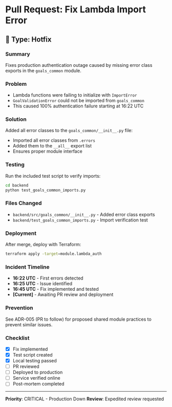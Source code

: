 # Pull Request: Fix Lambda Import Error

## 🚨 Type: Hotfix

### Summary
Fixes production authentication outage caused by missing error class exports in the `goals_common` module.

### Problem
- Lambda functions were failing to initialize with `ImportError`
- `GoalValidationError` could not be imported from `goals_common`
- This caused 100% authentication failure starting at 16:22 UTC

### Solution
Added all error classes to the `goals_common/__init__.py` file:
- Imported all error classes from `.errors`
- Added them to the `__all__` export list
- Ensures proper module interface

### Testing
Run the included test script to verify imports:
```bash
cd backend
python test_goals_common_imports.py
```

### Files Changed
- `backend/src/goals_common/__init__.py` - Added error class exports
- `backend/test_goals_common_imports.py` - Import verification test

### Deployment
After merge, deploy with Terraform:
```bash
terraform apply -target=module.lambda_auth
```

### Incident Timeline
- **16:22 UTC** - First errors detected
- **16:25 UTC** - Issue identified 
- **16:45 UTC** - Fix implemented and tested
- **[Current]** - Awaiting PR review and deployment

### Prevention
See ADR-005 (PR to follow) for proposed shared module practices to prevent similar issues.

### Checklist
- [x] Fix implemented
- [x] Test script created
- [x] Local testing passed
- [ ] PR reviewed
- [ ] Deployed to production
- [ ] Service verified online
- [ ] Post-mortem completed

---
**Priority**: CRITICAL - Production Down
**Review**: Expedited review requested